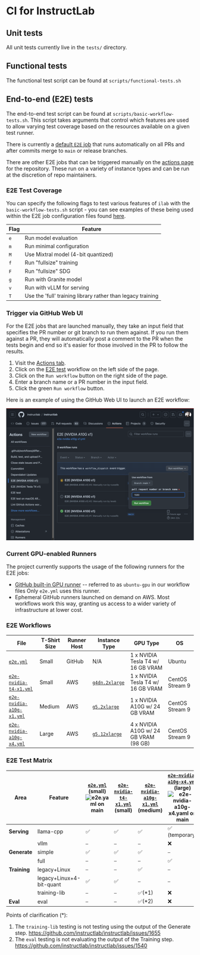 # CI for InstructLab

## Unit tests

All unit tests currently live in the `tests/` directory.

## Functional tests

The functional test script can be found at `scripts/functional-tests.sh`

## End-to-end (E2E) tests

The end-to-end test script can be found at `scripts/basic-workflow-tests.sh`.
This script takes arguments that control which features are used to allow
varying test coverage based on the resources available on a given test runner.

There is currently a [default `E2E`
job](https://github.com/instructlab/instructlab/blob/main/.github/workflows/e2e.yml)
that runs automatically on all PRs and after commits merge to `main` or release
branches.

There are other E2E jobs that can be triggered manually on the [actions
page](https://github.com/instructlab/instructlab/actions) for the repository.
These run on a variety of instance types and can be run at the discretion of
repo maintainers.

### E2E Test Coverage

You can specify the following flags to test various features of `ilab` with the
`basic-workflow-tests.sh` script - you can see examples of these being used within
the E2E job configuration files found
[here](https://github.com/instructlab/instructlab/blob/main/.github/workflows/).

| Flag | Feature |
| --- | --- |
| `e` | Run model evaluation |
| `m` | Run minimal configuration |
| `M` | Use Mixtral model (4-bit quantized) |
| `f` | Run "fullsize" training |
| `F` | Run "fullsize" SDG |
| `g` | Run with Granite model |
| `v` | Run with vLLM for serving |
| `T` | Use the 'full' training library rather than legacy training |

### Trigger via GitHub Web UI

For the E2E jobs that are launched manually, they take an input field that
specifies the PR number or git branch to run them against. If you run them
against a PR, they will automatically post a comment to the PR when the tests
begin and end so it's easier for those involved in the PR to follow the results.

1. Visit the [Actions tab](https://github.com/instructlab/instructlab/actions).
2. Click on the [E2E test](https://github.com/instructlab/instructlab/actions/workflows/e2e.yml)
   workflow on the left side of the page.
3. Click on the `Run workflow` button on the right side of the page.
4. Enter a branch name or a PR number in the input field.
5. Click the green `Run workflow` button.

Here is an example of using the GitHub Web UI to launch an E2E workflow:

![GitHub Actions Run Workflow Example](images/github-actions-run-workflow-example.png)

### Current GPU-enabled Runners

The project currently supports the usage of the following runners for the E2E jobs:

* [GitHub built-in GPU runner](https://docs.github.com/en/actions/using-github-hosted-runners/about-larger-runners/about-larger-runners#specifications-for-gpu-larger-runners) -- referred to as `ubuntu-gpu` in our workflow files Only `e2e.yml` uses this runner.
* Ephemeral GitHub runners launched on demand on AWS. Most workflows work this way, granting us access to a wider variety of infrastructure at lower cost.

### E2E Workflows

| File | T-Shirt Size | Runner Host |Instance Type | GPU Type | OS |
| --- | --- | --- | --- | --- | --- |
| [`e2e.yml`](https://github.com/instructlab/instructlab/blob/main/.github/workflows/e2e.yml) | Small | GitHub | N/A | 1 x NVIDIA Tesla T4 w/ 16 GB VRAM | Ubuntu |
| [`e2e-nvidia-t4-x1.yml`](https://github.com/instructlab/instructlab/blob/main/.github/workflows/e2e-nvidia-t4-x1.yml) | Small | AWS | [`g4dn.2xlarge`](https://aws.amazon.com/ec2/instance-types/g4/) | 1 x NVIDIA Tesla T4 w/ 16 GB VRAM | CentOS Stream 9 |
| [`e2e-nvidia-a10g-x1.yml`](https://github.com/instructlab/instructlab/blob/main/.github/workflows/e2e-nvidia-a10g-x1.yml) | Medium | AWS |[`g5.2xlarge`](https://aws.amazon.com/ec2/instance-types/g5/) | 1 x NVIDIA A10G w/ 24 GB VRAM | CentOS Stream 9 |
| [`e2e-nvidia-a10g-x4.yml`](https://github.com/instructlab/instructlab/blob/main/.github/workflows/e2e-nvidia-a10g-x4.yml) | Large | AWS |[`g5.12xlarge`](https://aws.amazon.com/ec2/instance-types/g5/) | 4 x NVIDIA A10G w/ 24 GB VRAM (98 GB) | CentOS Stream 9 |

### E2E Test Matrix

| Area | Feature | [`e2e.yml`](https://github.com/instructlab/instructlab/blob/main/.github/workflows/e2e.yml) (small) ![`e2e.yaml` on `main`](https://github.com/instructlab/instructlab/actions/workflows/e2e.yml/badge.svg?branch=main)| [`e2e-nvidia-t4-x1.yml`](https://github.com/instructlab/instructlab/blob/main/.github/workflows/e2e-nvidia-t4-x1.yml) (small) | [`e2e-nvidia-a10g-x1.yml`](https://github.com/instructlab/instructlab/blob/main/.github/workflows/e2e-nvidia-a10g-x1.yml) (medium) | [`e2e-nvidia-a10g-x4.yml`](https://github.com/instructlab/instructlab/blob/main/.github/workflows/e2e-nvidia-a10g-x4.yml) (large) ![`e2e-nvidia-a10g-x4.yaml` on `main`](https://github.com/instructlab/instructlab/actions/workflows/e2e-nvidia-a10g-x4.yml/badge.svg?branch=main)|
| --- | --- | --- | --- | --- | --- |
| **Serving**  | llama-cpp                |✅|✅|✅|✅ (temporary)|
|              | vllm                     |⎯|⎯|⎯|❌|
| **Generate** | simple                   |✅|✅|✅|⎯|
|              | full                     |⎯|⎯|⎯|✅|
| **Training** | legacy+Linux             |⎯|⎯|✅|⎯|
|              | legacy+Linux+4-bit-quant |✅|✅|⎯|⎯|
|              | training-lib             |⎯|⎯|✅(*1)|❌|
| **Eval**     | eval                     |⎯|⎯|✅(*2)|❌️|

Points of clarification (*):

1. The `training-lib` testing is not testing using the output of the Generate step. <https://github.com/instructlab/instructlab/issues/1655>
2. The `eval` testing is not evaluating the output of the Training step. <https://github.com/instructlab/instructlab/issues/1540>
